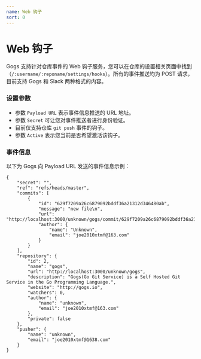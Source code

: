 ```yaml
---
name: Web 钩子
sort: 0
---
```


# Web 钩子

Gogs 支持针对仓库事件的 Web 钩子服务，您可以在仓库的设置相关页面中找到（`/:username/:reponame/settings/hooks`）。所有的事件推送均为 POST 请求，目前支持 Gogs 和 Slack 两种格式的内容。

### 设置参数

- 参数 `Payload URL` 表示事件信息推送的 URL 地址。
- 参数 `Secret` 可让您对事件推送者进行身份验证。
- 目前仅支持仓库 `git push` 事件的钩子。
- 参数 `Active` 表示您当前是否希望激活该钩子。

### 事件信息

以下为 Gogs 向 Payload URL 发送的事件信息示例：

```
{
	"secret": "",
	"ref": "refs/heads/master",
	"commits": [
		{
			"id": "629f7209a26c6879092bddf36a21312d346480ab",
			"message": "new file\n",
			"url": "http://localhost:3000/unknown/gogs/commit/629f7209a26c6879092bddf36a21312d346480ab",
			"author": {
				"name": "Unknown",
				"email": "joe2010xtmf@163.com"
			}
		}
	],
	"repository": {
		"id": 2,
		"name": "gogs",
		"url": "http://localhost:3000/unknown/gogs",
		"description": "Gogs(Go Git Service) is a Self Hosted Git Service in the Go Programming Language.",
		"website": "http://gogs.io",
		"watchers": 0,
		"author": {
			"name": "unknown",
			"email": "joe2010xtmf@163.com"
		},
		"private": false
	},
	"pusher": {
		"name": "unknown",
		"email": "joe2010xtmf@1638.com"
	}
}
```